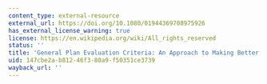 ```yaml
---
content_type: external-resource
external_url: https://doi.org/10.1080/01944369708975926
has_external_license_warning: true
license: https://en.wikipedia.org/wiki/All_rights_reserved
status: ''
title: 'General Plan Evaluation Criteria: An Approach to Making Better Plans'
uid: 147cbe2a-b812-46f3-80a9-f50351ce3739
wayback_url: ''
---
```

